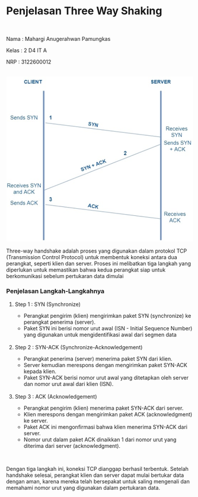 <h1>Penjelasan Three Way Shaking</h1>

</br>

<p>Nama  : Mahargi Anugerahwan Pamungkas</p>
<p>Kelas : 2 D4 IT A</p>
<p>NRP   : 3122600012</p>

</br>

<div style="text-align:center">
  <img src="../assets/threewayshake.jpg"/>
</div>

<p>Three-way handshake adalah proses yang digunakan dalam protokol TCP (Transmission Control Protocol) untuk membentuk koneksi antara dua perangkat, seperti klien dan server. Proses ini melibatkan tiga langkah yang diperlukan untuk memastikan bahwa kedua perangkat siap untuk berkomunikasi sebelum pertukaran data dimulai</p>

<h3>Penjelasan Langkah-Langkahnya</h3>

<ol>
  <li>
    Step 1 : SYN (Synchronize) 
    <div>
      <ul>
        <li>Perangkat pengirim (klien) mengirimkan paket SYN (synchronize) ke perangkat penerima (server).</li>
        <li>Paket SYN ini berisi nomor urut awal (ISN - Initial Sequence Number) yang digunakan untuk mengidentifikasi awal dari segmen data</li>
      </ul>
    </div>
  </li>
  </br>
  <li>
    Step 2 : SYN-ACK (Synchronize-Acknowledgement) 
    <div>
      <ul>
        <li>Perangkat penerima (server) menerima paket SYN dari klien.</li>
        <li>Server kemudian merespons dengan mengirimkan paket SYN-ACK kepada klien.</li>
        <li>Paket SYN-ACK berisi nomor urut awal yang ditetapkan oleh server dan nomor urut awal dari klien (ISN).</li>
      </ul>
    </div>
  </li>
  </br>
  <li>
    Step 3 : ACK (Acknowledgement) 
    <div>
      <ul>
        <li>Perangkat pengirim (klien) menerima paket SYN-ACK dari server.</li>
        <li>Klien merespons dengan mengirimkan paket ACK (acknowledgment) ke server.</li>
        <li>Paket ACK ini mengonfirmasi bahwa klien menerima SYN-ACK dari server.</li>
        <li>Nomor urut dalam paket ACK dinaikkan 1 dari nomor urut yang diterima dari server (acknowledgment).</li>
      </ul>
    </div>
  </li>
</ol>

<br>

<p>Dengan tiga langkah ini, koneksi TCP dianggap berhasil terbentuk. Setelah handshake selesai, perangkat klien dan server dapat mulai bertukar data dengan aman, karena mereka telah bersepakat untuk saling mengenali dan memahami nomor urut yang digunakan dalam pertukaran data.</p>